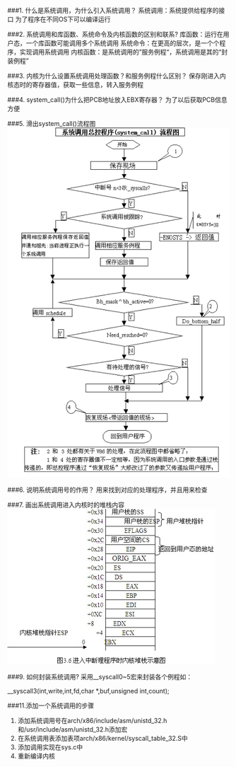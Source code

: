 ###1. 什么是系统调用，为什么引入系统调用？
系统调用：系统提供给程序的接口     为了程序在不同OS下可以编译运行

###2. 系统调用和库函数、系统命令及内核函数的区别和联系?
库函数：运行在用户态，一个库函数可能调用多个系统调用
系统命令：在更高的层次，是一个个程序，实现调用系统调用
内核函数：是系统调用的”服务例程“，系统调用是其的“封装例程”

###3. 内核为什么设置系统调用处理函数？和服务例程什么区别？
保存刚进入内核态时的寄存器值，获取一些信息，转入服务例程

###4. system_call()为什么把PCB地址放入EBX寄存器？
为了以后获取PCB信息方便

###5. 滑出system_call()流程图
![p1](system_call.bmp)

###6. 说明系统调用号的作用？
用来找到对应的处理程序，并且用来检查

###7. 画出系统调用进入内核时的堆栈内容
![p1](stack.jpg)

###9. 如何封装系统调用?
采用__syscall0~5宏来封装各个例程如：

  __syscall3(int,write,int,fd,char *,buf,unsigned int,count);
  
###11.添加一个系统调用的步骤

  1. 添加系统调用号在arch/x86/include/asm/unistd_32.h和/usr/include/asm/unistd_32.h添加宏
  2. 在系统调用表添加表项arch/x86/kernel/syscall_table_32.S中
  3. 添加调用实现在sys.c中
  4. 重新编译内核
